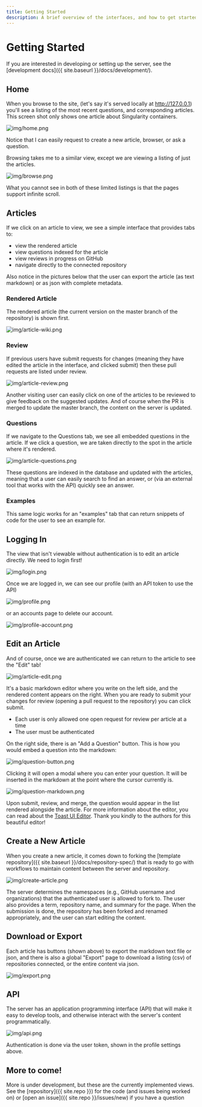 ```yaml
---
title: Getting Started
description: A brief overview of the interfaces, and how to get started.
---
```


# Getting Started

If you are interested in developing or setting up the server, see the [development docs]({{ site.baseurl }}/docs/development/).

## Home

When you browse to the site, (let's say it's served locally at http://127.0.0.1) you'll see a listing of the most 
recent questions, and corresponding articles. This screen shot only shows one article about
Singularity containers.

![img/home.png](img/home.png)

Notice that I can easily request to create a new article, browser, or ask a question.

Browsing takes me to a similar view, except we are viewing a listing of just the articles.

![img/browse.png](img/browse.png)


What you cannot see in both of these limited listings is that the pages support infinite scroll.

## Articles

If we click on an article to view, we see a simple interface that provides tabs to:

 - view the rendered article
 - view questions indexed for the article
 - view reviews in progress on GitHub
 - navigate directly to the connected repository

Also notice in the pictures below that the user can export the article (as text markdown)
or as json with complete metadata.

### Rendered Article

The rendered article (the current version on the master branch of the repository)
is shown first.

![img/article-wiki.png](img/article-wiki.png)


### Review

If previous users have submit requests for changes (meaning they have edited the article in
the interface, and clicked submit) then these pull requests are listed under review. 

![img/article-review.png](img/article-review.png)

Another visiting user can easily click on one of the articles to be reviewed to give feedback
on the suggested updates. And of course when the PR is merged to update the master branch,
the content on the server is updated.

### Questions

If we navigate to the Questions tab, we see all embedded questions in the article.
If we click a question, we are taken directly to the spot in the article where it's rendered.

![img/article-questions.png](img/article-questions.png)

These questions are indexed in the database and updated with the articles, meaning that
a user can easily search to find an answer, or (via an external tool that works with the API)
quickly see an answer. 


### Examples

This same logic works for an "examples" tab that can return snippets
of code for the user to see an example for.

## Logging In

The view that isn't viewable without authentication is to edit an article directly. We need
to login first!

![img/login.png](img/login.png)

Once we are logged in, we can see our profile (with an API token to use the API)

![img/profile.png](img/profile.png)

or an accounts page to delete our account.

![img/profile-account.png](img/profile-account.png)


## Edit an Article

And of course, once we are authenticated we can return to the article to see the "Edit" tab!

![img/article-edit.png](img/article-edit.png)

It's a basic markdown editor where you write on the left side, and the rendered content appears on the right.
When you are ready to submit your changes for review (opening a pull request to the repository)
you can click submit.

 - Each user is only allowed one open request for review per article at a time
 - The user must be authenticated


On the right side, there is an "Add a Question" button. This is how you would embed a question
into the markdown:

![img/question-button.png](img/question-button.png)

Clicking it will open a modal where you can enter your question. It will be inserted 
in the markdown at the point where the cursor currently is.

![img/question-markdown.png](img/question-markdown.png)

Upon submit, review, and merge, the question would appear in the list rendered alongside the article.
For more information about the editor, you can read about the <a href="https://github.com/nhn/tui.editor" target="_blank">
Toast UI Editor</a>. Thank you kindly to the authors for this beautiful editor!

## Create a New Article

When you create a new article, it comes down to forking the [template repository]({{ site.baseurl }}/docs/repository-spec/)
that is ready to go with workflows to maintain content between the server and repository.

![img/create-article.png](img/create-article.png)

The server determines the namespaces (e.g., GitHub username and organizations) that the
authenticated user is allowed to fork to. The user also provides a term, repository name, and summary for the page.
When the submission is done, the repository has been forked and renamed appropriately, and
the user can start editing the content.

## Download or Export

Each article has buttons (shown above) to export the markdown text file or json,
and there is also a global "Export" page to download a listing (csv) of repositories connected,
or the entire content via json.

![img/export.png](img/export.png)

## API

The server has an application programming interface (API) that will make it easy to develop tools,
and otherwise interact with the server's content programmatically.

![img/api.png](img/api.png)

Authentication is done via the user token, shown in the profile settings above.

## More to come!

More is under development, but these are the currently implemented views.
See the [repository]({{ site.repo }}) for the code (and issues being worked on) 
or [open an issue]({{ site.repo }}/issues/new) if you have a question
